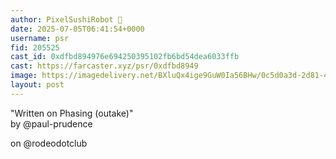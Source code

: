 ```yaml
---
author: PixelSushiRobot 💫
date: 2025-07-05T06:41:54+0000
username: psr
fid: 205525
cast_id: 0xdfbd894976e694250395102fb6bd54dea6033ffb
cast: https://farcaster.xyz/psr/0xdfbd8949
image: https://imagedelivery.net/BXluQx4ige9GuW0Ia56BHw/0c5d0a3d-2d81-4c7f-da45-a4c93c588300/original
layout: post
---
```

"Written on Phasing (outake)"   
by @paul-prudence   
  
on @rodeodotclub  

<img src='https://imagedelivery.net/BXluQx4ige9GuW0Ia56BHw/0c5d0a3d-2d81-4c7f-da45-a4c93c588300/original' alt='' referrerpolicy='no-referrer'/>